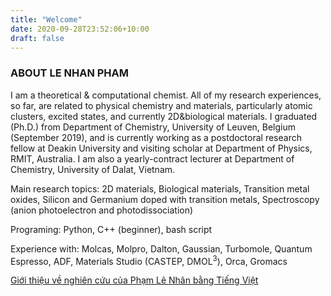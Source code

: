 ```yaml
---
title: "Welcome"
date: 2020-09-28T23:52:06+10:00
draft: false
---
```



### ABOUT LE NHAN PHAM

I am a theoretical & computational chemist. All of my research experiences, so far, are related to physical chemistry and materials, particularly atomic clusters, excited states, and currently 2D&biological materials. I graduated (Ph.D.) from Department of Chemistry, University of Leuven, Belgium (September 2019), and is currently working as a postdoctoral research fellow at Deakin University and visiting scholar at Department of Physics, RMIT, Australia. I am also a yearly-contract lecturer at Department of Chemistry, University of Dalat, Vietnam.   

Main research topics: 2D materials, Biological materials, Transition metal oxides, Silicon and Germanium doped with transition metals, Spectroscopy (anion photoelectron and photodissociation) 

Programing: Python, C++ (beginner), bash script 

Experience with: Molcas, Molpro, Dalton, Gaussian, Turbomole, Quantum Espresso, ADF, Materials Studio (CASTEP, DMOL<sup>3</sup>), Orca, Gromacs

[Giới thiệu về nghiên cứu của Phạm Lê Nhân bằng Tiếng Việt](/vietnamese/ "Click để xem bằng Tiếng Việt")

<!--more-->